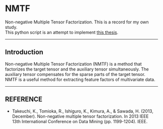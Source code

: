 # NMTF
Non-negative Multiple Tensor Factorization.
This is a record for my own study.  
This python script is an attempt to implement [this thesis](https://ieeexplore.ieee.org/abstract/document/6729621).

***
## Introduction
Non-negative Multiple Tensor Factorization (NMTF) is a method that factorizes the target tensor and the auxiliary tensor simultaneously. The auxiliary tensor compensates for the sparse parts of the target tensor. NMTF is a useful method for extracting feature factors of multivariate data.

***
## REFERENCE
* Takeuchi, K., Tomioka, R., Ishiguro, K., Kimura, A., & Sawada, H. (2013, December). Non-negative multiple tensor factorization. In 2013 IEEE 13th International Conference on Data Mining (pp. 1199-1204). IEEE.
